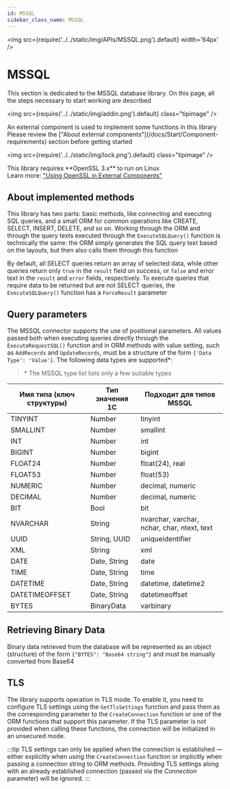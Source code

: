 ```yaml
---
id: MSSQL
sidebar_class_name: MSSQL
---
```


<img src={require('../../static/img/APIs/MSSQL.png').default} width='64px' />

# MSSQL

This section is dedicated to the MSSQL database library. On this page, all the steps necessary to start working are described

<div class="theme-admonition theme-admonition-info admonition_node_modules-@docusaurus-theme-classic-lib-theme-Admonition-Layout-styles-module alert alert--info">

<img src={require('../../static/img/addin.png').default} class="tipimage" />
<div class="addin">An external component is used to implement some functions in this library<br/>
Please review the ["About external components"](/docs/Start/Component-requirements) section before getting started</div>
</div>


<div class="theme-admonition theme-admonition-caution admonition_node_modules-@docusaurus-theme-classic-lib-theme-Admonition-Layout-styles-module alert alert--warning">

<img src={require('../../static/img/lock.png').default} class="tipimage" />
<div class="addin">This library requires **OpenSSL 3.x** to run on Linux <br/>
Learn more: <a href="/docs/Start/Component-requirements#openssl" class="orangelink">"Using OpenSSL in External Components"</a></div>
</div>

## About implemented methods

This library has two parts: basic methods, like connecting and executing SQL queries, and a small ORM for common operations like CREATE, SELECT, INSERT, DELETE, and so on. Working through the ORM and through the query texts executed through the `ExecuteSQLQuery()` function is technically the same: the ORM simply generates the SQL query text based on the layouts, but then also calls them through this function

By default, all SELECT queries return an array of selected data, while other queries return only `true` in the `result` field on success, or `false` and error text in the `result` and `error` fields, respectively. To execute queries that require data to be returned but are not SELECT queries, the `ExecuteSQLQuery()` function has a `ForceResult` parameter

## Query parameters

The MSSQL connector supports the use of positional parameters. All values passed both when executing queries directly through the `ExecuteRequestSQL()` function and in ORM methods with value setting, such as `AddRecords` and `UpdateRecords`, must be a structure of the form `{'Data Type': 'Value'}`. The following data types are supported\*:

> \* The MSSQL type list lists only a few suitable types

  | Имя типа (ключ структуры) | Тип значения 1С | Подходит для типов MSSQL |
  |-|-|-|
  | TINYINT | Number  | tinyint |
  | SMALLINT | Number  | smallint |
  | INT | Number  | int |
  | BIGINT | Number  | bigint |
  | FLOAT24 | Number  | float(24), real |
  | FLOAT53 | Number  | float(53) |
  | NUMERIC | Number  | decimal, numeric |
  | DECIMAL | Number  | decimal, numeric |
  | BIT | Bool | bit |
  | NVARCHAR | String | nvarchar, varchar, nchar, char, ntext, text |
  | UUID | String, UUID | uniqueidentifier |
  | XML | String | xml |
  | DATE | Date, String | date |
  | TIME | Date, String | time |
  | DATETIME | Date, String | datetime, datetime2 |
  | DATETIMEOFFSET | Date, String | datetimeoffset |
  | BYTES | BinaryData | varbinary |

## Retrieving Binary Data

Binary data retrieved from the database will be represented as an object (structure) of the form `{"BYTES": "Base64 string"}` and must be manually converted from Base64

## TLS

The library supports operation in TLS mode. To enable it, you need to configure TLS settings using the `GetTlsSettings` function and pass them as the corresponding parameter to the `CreateConnection` function or one of the ORM functions that support this parameter. If the TLS parameter is not provided when calling these functions, the connection will be initialized in an unsecured mode.

:::tip 
TLS settings can only be applied when the connection is established — either explicitly when using the `CreateConnection` function or implicitly when passing a connection string to ORM methods. Providing TLS settings along with an already established connection (passed via the *Connection* parameter) will be ignored. 
:::
